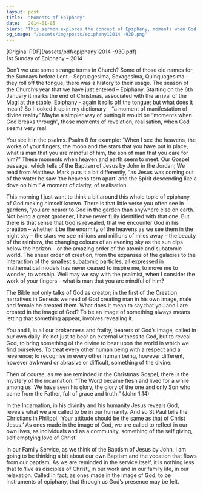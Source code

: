 ```yaml
---
layout: post
title:  "Moments of Epiphany"
date:   2014-01-05
blurb: "This sermon explores the concept of Epiphany, moments when God breaks through and seems very real. It discusses how God makes himself known through creation, how humans are created in God's image and are called to reveal God in their daily lives, and the mystery of the incarnation. It also touches on the vocation that flows from baptism."
og_image: "/assets/img/posts/epiphany12014 -930.png"
---
```

[Original PDF](/assets/pdf/epiphany12014 -930.pdf)    
1st Sunday of Epiphany – 2014

Don’t we use some strange terms in Church? Some of those old names for the Sundays before Lent – Septuagesima, Sexagesima, Quinquagesima – they roll off the tongue; there was a history to their usage. The season of the Church’s year that we have just entered – Epiphany. Starting on the 6th January it marks the end of Christmas, associated with the arrival of the Magi at the stable. Epiphany – again it rolls off the tongue; but what does it mean? So I looked it up in my dictionary – “a moment of manifestation of divine reality” Maybe a simpler way of putting it would be “moments when God breaks through”, those moments of revelation, realisation, when God seems very real.

You see it in the psalms. Psalm 8 for example: “When I see the heavens, the works of your fingers, the moon and the stars that you have put in place, what is man that you are mindful of him, the son of man that you care for him?” These moments when heaven and earth seem to meet. Our Gospel passage, which tells of the Baptism of Jesus by John in the Jordan; We read from Matthew. Mark puts it a bit differently, “as Jesus was coming out of the water he saw ‘the heavens torn apart’ and the Spirit descending like a dove on him.” A moment of clarity, of realisation.

This morning I just want to think a bit around this whole topic of epiphany, of God making himself known. There is that little verse you often see in gardens, ‘you are nearer to God in the garden than anywhere else on earth.’ Not being a great gardener, I have never fully identified with that one. But there is that sense that God is revealed, that we encounter God in his creation – whether it be the enormity of the heavens as we see them in the night sky – the stars we see millions and millions of miles away – the beauty of the rainbow, the changing colours of an evening sky as the sun dips below the horizon – or the amazing order of the atomic and subatomic world. The sheer order of creation, from the expanses of the galaxies to the interaction of the smallest subatomic particles, all expressed in mathematical models has never ceased to inspire me, to move me to wonder, to worship. Well may we say with the psalmist, when I consider the work of your fingers – what is man that you are mindful of him?

The Bible not only talks of God as creator; in the first of the Creation narratives in Genesis we read of God creating man in his own image, male and female he created them. What does it mean to say that you and I are created in the image of God? To be an image of something always means letting that something appear, involves revealing it.

You and I, in all our brokenness and frailty, bearers of God’s image, called in our own daily life not just to bear an external witness to God, but to reveal God, to bring something of the divine to bear upon the world in which we find ourselves. To treat every other human being with a respect and a reverence; to recognise in every other human being, however different, however awkward or abrasive or difficult, something of the divine.

Then of course, as we are reminded in the Christmas Gospel, there is the mystery of the incarnation. “The Word became flesh and lived for a while among us. We have seen his glory, the glory of the one and only Son who came from the Father, full of grace and truth.” (John 1:14)

In the Incarnation, in his divinity and his humanity Jesus reveals God, reveals what we are called to be in our humanity. And so St Paul tells the Christians in Philippi, ‘Your attitude should be the same as that of Christ Jesus.’ As ones made in the image of God, we are called to reflect in our own lives, as individuals and as a community, something of the self giving, self emptying love of Christ.

In our Family Service, as we think of the Baptism of Jesus by John, I am going to be thinking a bit about our own Baptism and the vocation that flows from our baptism. As we are reminded in the service itself, it is nothing less that to ‘live as disciples of Christ’, in our work and in our family life, in our relaxation. Called in fact, as ones made in the image of God, to be instruments of epiphany, that through us God’s presence may be felt.
